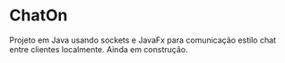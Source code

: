 # ChatOn
Projeto em Java usando sockets e JavaFx para comunicação estilo chat entre clientes localmente. Ainda em construção.
